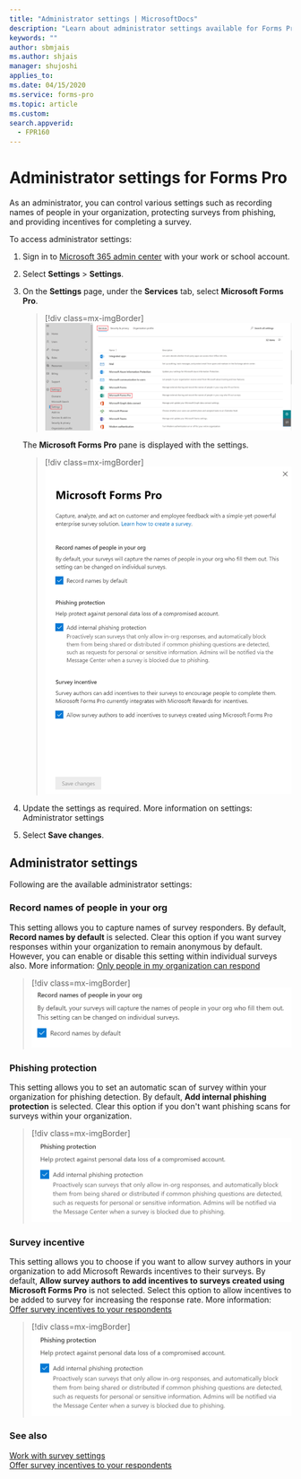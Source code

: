 ```yaml
---
title: "Administrator settings | MicrosoftDocs"
description: "Learn about administrator settings available for Forms Pro."
keywords: ""
author: sbmjais
ms.author: shjais
manager: shujoshi
applies_to: 
ms.date: 04/15/2020
ms.service: forms-pro
ms.topic: article
ms.custom: 
search.appverid:
  - FPR160
---
```


# Administrator settings for Forms Pro

As an administrator, you can control various settings such as recording names of people in your organization, protecting surveys from phishing, and providing incentives for completing a survey.

To access administrator settings: 

1.	Sign in to [Microsoft 365 admin center](https://admin.microsoft.com/) with your work or school account.

2.	Select **Settings** > **Settings**.

3.	On the **Settings** page, under the **Services** tab, select **Microsoft Forms Pro**.

    > [!div class=mx-imgBorder]
    > ![Select Microsoft Forms Pro on the Services tab](media/select-mfp.png "Select Microsoft Forms Pro on the Services tab") 

    The **Microsoft Forms Pro** pane is displayed with the settings.

    > [!div class=mx-imgBorder]
    > ![Microsoft Forms Pro settings pane](media/forms-pro-admin-settings.png "Microsoft Forms Pro settings pane")

4.	Update the settings as required. More information on settings: Administrator settings

5.	Select **Save changes**.

## Administrator settings

Following are the available administrator settings:

### Record names of people in your org

This setting allows you to capture names of survey responders. By default, **Record names by default** is selected. Clear this option if you want survey responses within your organization to remain anonymous by default. However, you can enable or disable this setting within individual surveys also. More information: [Only people in my organization can respond](invite-settings.md#only-people-in-my-organization-can-respond)

> [!div class=mx-imgBorder]
> ![Record names setting](media/record-names-setting.png "Record names setting")

### Phishing protection

This setting allows you to set an automatic scan of survey within your organization for phishing detection. By default, **Add internal phishing protection** is selected. Clear this option if you don't want phishing scans for surveys within your organization.

> [!div class=mx-imgBorder]
> ![Phishing protection setting](media/phishing-protection-setting.png "Phishing protection setting")

### Survey incentive

This setting allows you to choose if you want to allow survey authors in your organization to add Microsoft Rewards incentives to their surveys. By default, **Allow survey authors to add incentives to surveys created using Microsoft Forms Pro** is not selected. Select this option to allow incentives to be added to survey for increasing the response rate. More information: [Offer survey incentives to your respondents](survey-incentives.md)

> [!div class=mx-imgBorder]
> ![Survey incentive setting](media/phishing-protection-setting.png "Survey incentive setting")

### See also

[Work with survey settings](invite-settings.md)<br>
[Offer survey incentives to your respondents](survey-incentives.md)